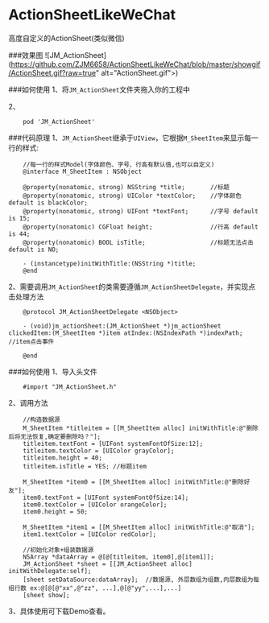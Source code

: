 # ActionSheetLikeWeChat
高度自定义的ActionSheet(类似微信)

###效果图
![JM_ActionSheet](https://github.com/ZJM6658/ActionSheetLikeWeChat/blob/master/showgif/ActionSheet.gif?raw=true" alt="ActionSheet.gif">)

###如何使用
1、将`JM_ActionSheet`文件夹拖入你的工程中

2、
```
	pod 'JM_ActionSheet'
```

###代码原理
1、`JM_ActionSheet`继承于`UIView`，它根据`M_SheetItem`来显示每一行的样式:

```
	//每一行的样式Model(字体颜色、字号、行高有默认值,也可以自定义)
	@interface M_SheetItem : NSObject

	@property(nonatomic, strong) NSString *title;       //标题
	@property(nonatomic, strong) UIColor *textColor;    //字体颜色 default is blackColor;
	@property(nonatomic, strong) UIFont *textFont;      //字号 default is 15;
	@property(nonatomic) CGFloat height;                //行高 default is 44;
	@property(nonatomic) BOOL isTitle;                  //标题无法点击 default is NO;

	- (instancetype)initWithTitle:(NSString *)title;
	@end

```

2、需要调用`JM_ActionSheet`的类需要遵循`JM_ActionSheetDelegate`，并实现点击处理方法

```
	@protocol JM_ActionSheetDelegate <NSObject>

	- (void)jm_actionSheet:(JM_ActionSheet *)jm_actionSheet clickedItem:(M_SheetItem *)item atIndex:(NSIndexPath *)indexPath;   //item点击事件

	@end

```

###如何使用
1、导入头文件

```
	#import "JM_ActionSheet.h"

```

2、调用方法

```
	//构造数据源
	M_SheetItem *titleitem = [[M_SheetItem alloc] initWithTitle:@"删除后将无法恢复,确定要删除吗？"];
	titleitem.textFont = [UIFont systemFontOfSize:12];
	titleitem.textColor = [UIColor grayColor];
	titleitem.height = 40;
	titleitem.isTitle = YES; //标题item

	M_SheetItem *item0 = [[M_SheetItem alloc] initWithTitle:@"删除好友"];
	item0.textFont = [UIFont systemFontOfSize:14];
	item0.textColor = [UIColor orangeColor];
	item0.height = 50;

	M_SheetItem *item1 = [[M_SheetItem alloc] initWithTitle:@"取消"];
	item1.textColor = [UIColor redColor];
    
    //初始化对象+组装数据源
    NSArray *dataArray = @[@[titleitem, item0],@[item1]];
    JM_ActionSheet *sheet = [[JM_ActionSheet alloc] initWithDelegate:self];
    [sheet setDataSource:dataArray];  //数据源, 外层数组为组数,内层数组为每组行数 ex:@[@[@"xx",@"zz", ...],@[@"yy",...],...]
    [sheet show];

```
3、具体使用可下载Demo查看。

